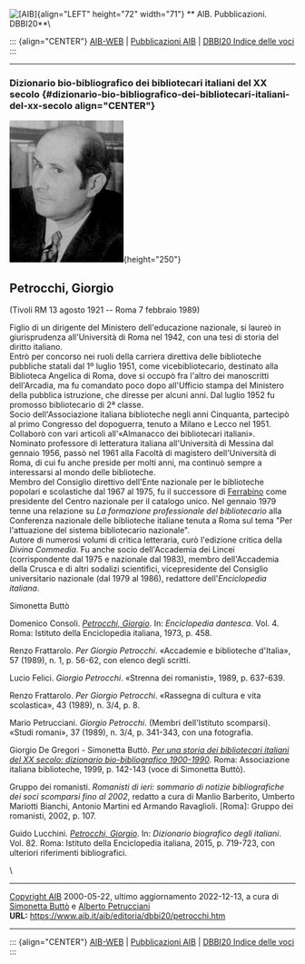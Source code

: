 ![\[AIB\]](/aib/wi/aibv72.gif){align="LEFT" height="72" width="71"}
** AIB. Pubblicazioni. DBBI20**\

::: {align="CENTER"}
[AIB-WEB](/) \| [Pubblicazioni AIB](/pubblicazioni/) \| [DBBI20 Indice
delle voci](dbbi20.htm)
:::

------------------------------------------------------------------------

### Dizionario bio-bibliografico dei bibliotecari italiani del XX secolo {#dizionario-bio-bibliografico-dei-bibliotecari-italiani-del-xx-secolo align="CENTER"}

![\[Ritratto\]](petrocchi.jpg){height="250"}

## Petrocchi, Giorgio

(Tivoli RM 13 agosto 1921 -- Roma 7 febbraio 1989)

Figlio di un dirigente del Ministero dell\'educazione nazionale, si
laureò in giurisprudenza all\'Università di Roma nel 1942, con una tesi
di storia del diritto italiano.\
Entrò per concorso nei ruoli della carriera direttiva delle biblioteche
pubbliche statali dal 1º luglio 1951, come vicebibliotecario, destinato
alla Biblioteca Angelica di Roma, dove si occupò fra l\'altro dei
manoscritti dell\'Arcadia, ma fu comandato poco dopo all\'Ufficio stampa
del Ministero della pubblica istruzione, che diresse per alcuni anni.
Dal luglio 1952 fu promosso bibliotecario di 2ª classe.\
Socio dell\'Associazione italiana biblioteche negli anni Cinquanta,
partecipò al primo Congresso del dopoguerra, tenuto a Milano e Lecco nel
1951. Collaborò con vari articoli all\'«Almanacco dei bibliotecari
italiani».\
Nominato professore di letteratura italiana all\'Università di Messina
dal gennaio 1956, passò nel 1961 alla Facoltà di magistero
dell\'Università di Roma, di cui fu anche preside per molti anni, ma
continuò sempre a interessarsi al mondo delle biblioteche.\
Membro del Consiglio direttivo dell\'Ente nazionale per le biblioteche
popolari e scolastiche dal 1967 al 1975, fu il successore di
[Ferrabino](ferrabino.htm) come presidente del Centro nazionale per il
catalogo unico. Nel gennaio 1979 tenne una relazione su *La formazione
professionale del bibliotecario* alla Conferenza nazionale delle
biblioteche italiane tenuta a Roma sul tema \"Per l\'attuazione del
sistema bibliotecario nazionale\".\
Autore di numerosi volumi di critica letteraria, curò l\'edizione
critica della *Divina Commedia*. Fu anche socio dell\'Accademia dei
Lincei (corrispondente dal 1975 e nazionale dal 1983), membro
dell\'Accademia della Crusca e di altri sodalizi scientifici,
vicepresidente del Consiglio universitario nazionale (dal 1979 al 1986),
redattore dell\'*Enciclopedia italiana*.

Simonetta Buttò

Domenico Consoli. *[Petrocchi,
Giorgio](http://www.treccani.it/enciclopedia/giorgio-petrocchi_%28Enciclopedia-Dantesca%29/)*.
In: *Enciclopedia dantesca*. Vol. 4. Roma: Istituto della Enciclopedia
italiana, 1973, p. 458.

Renzo Frattarolo. *Per Giorgio Petrocchi*. «Accademie e biblioteche
d\'Italia», 57 (1989), n. 1, p. 56-62, con elenco degli scritti.

Lucio Felici. *Giorgio Petrocchi*. «Strenna dei romanisti», 1989, p.
637-639.

Renzo Frattarolo. *Per Giorgio Petrocchi*. «Rassegna di cultura e vita
scolastica», 43 (1989), n. 3/4, p. 8.

Mario Petrucciani. *Giorgio Petrocchi*. (Membri dell\'Istituto
scomparsi). «Studi romani», 37 (1989), n. 3/4, p. 341-343, con una
fotografia.

Giorgio De Gregori - Simonetta Buttò. [*Per una storia dei bibliotecari
italiani del XX secolo: dizionario bio-bibliografico
1900-1990*](/aib/editoria/pub065.htm). Roma: Associazione italiana
biblioteche, 1999, p. 142-143 (voce di Simonetta Buttò).

Gruppo dei romanisti. *Romanisti di ieri: sommario di notizie
bibliografiche dei soci scomparsi fino al 2002*, redatto a cura di
Manlio Barberito, Umberto Mariotti Bianchi, Antonio Martini ed Armando
Ravaglioli. \[Roma\]: Gruppo dei romanisti, 2002, p. 107.

Guido Lucchini. *[Petrocchi,
Giorgio](http://www.treccani.it/enciclopedia/giorgio-petrocchi_%28Dizionario-Biografico%29/)*.
In: *Dizionario biografico degli italiani*. Vol. 82. Roma: Istituto
della Enciclopedia italiana, 2015, p. 719-723, con ulteriori riferimenti
bibliografici.

\

------------------------------------------------------------------------

[Copyright AIB](/su-questo-sito/dichiarazione-di-copyright-aib-web/)
2000-05-22, ultimo aggiornamento 2022-12-13, a cura di [Simonetta
Buttò](/aib/redazione3.htm) e [Alberto
Petrucciani](/su-questo-sito/redazione-aib-web/)\
**URL:** https://www.aib.it/aib/editoria/dbbi20/petrocchi.htm

------------------------------------------------------------------------

::: {align="CENTER"}
[AIB-WEB](/) \| [Pubblicazioni AIB](/pubblicazioni/) \| [DBBI20 Indice
delle voci](dbbi20.htm)
:::
